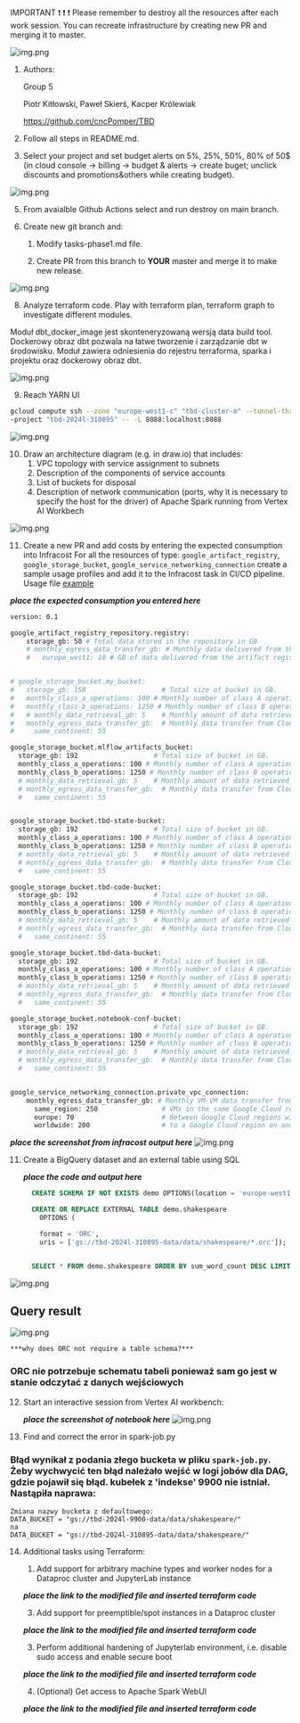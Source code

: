 IMPORTANT ❗ ❗ ❗ Please remember to destroy all the resources after each work session. You can recreate infrastructure by creating new PR and merging it to master.

![img.png](doc/figures/destroy.png)

1. Authors:

   Group 5

   Piotr Kitłowski, Paweł Skierś, Kacper Królewiak

   https://github.com/cncPomper/TBD

2. Follow all steps in README.md.

3. Select your project and set budget alerts on 5%, 25%, 50%, 80% of 50$ (in cloud console -> billing -> budget & alerts -> create buget; unclick discounts and promotions&others while creating budget).

  ![img.png](doc/figures/discounts.png)

5. From avaialble Github Actions select and run destroy on main branch.

7. Create new git branch and:
    1. Modify tasks-phase1.md file.

    2. Create PR from this branch to **YOUR** master and merge it to make new release.

  ![img.png](doc/figures/success_release.png)


8. Analyze terraform code. Play with terraform plan, terraform graph to investigate different modules.

Moduł dbt_docker_image jest skonteneryzowaną wersją data build tool. Dockerowy obraz dbt pozwala na łatwe tworzenie i zarządzanie dbt w środowisku. Moduł zawiera odniesienia do rejestru terraforma, sparka i projektu oraz dockerowy obraz dbt.

  ![img.png](doc/figures/dbt_docker_image.png)

9. Reach YARN UI

```bash
gcloud compute ssh --zone "europe-west1-c" "tbd-cluster-m" --tunnel-through-iap -
-project "tbd-2024l-310895" -- -L 8088:localhost:8088
```

  ![img.png](doc/figures/yarn_ui.png)


10. Draw an architecture diagram (e.g. in draw.io) that includes:
    1. VPC topology with service assignment to subnets
    2. Description of the components of service accounts
    3. List of buckets for disposal
    4. Description of network communication (ports, why it is necessary to specify the host for the driver) of Apache Spark running from Vertex AI Workbech

  ![img.png](doc/figures/tbd-diagram.png)

11. Create a new PR and add costs by entering the expected consumption into Infracost
For all the resources of type: `google_artifact_registry`, `google_storage_bucket`, `google_service_networking_connection`
create a sample usage profiles and add it to the Infracost task in CI/CD pipeline. Usage file [example](https://github.com/infracost/infracost/blob/master/infracost-usage-example.yml)

   ***place the expected consumption you entered here***
```bash
version: 0.1

google_artifact_registry_repository.registry:
    storage_gb: 50 # Total data stored in the repository in GB
    # monthly_egress_data_transfer_gb: # Monthly data delivered from the artifact registry repository in GB. You can specify any number of Google Cloud regions below, replacing - for _ e.g.:
    #   europe_west1: 10 # GB of data delivered from the artifact registry to europe-north1.


# google_storage_bucket.my_bucket:
#   storage_gb: 150                   # Total size of bucket in GB.
#   monthly_class_a_operations: 100 # Monthly number of class A operations (object adds, bucket/object list).
#   monthly_class_b_operations: 1250 # Monthly number of class B operations (object gets, retrieve bucket/object metadata).
#   # monthly_data_retrieval_gb: 5    # Monthly amount of data retrieved in GB.
#   monthly_egress_data_transfer_gb:  # Monthly data transfer from Cloud Storage to the following, in GB:
#     same_continent: 55

google_storage_bucket.mlflow_artifacts_bucket:
  storage_gb: 192                   # Total size of bucket in GB.
  monthly_class_a_operations: 100 # Monthly number of class A operations (object adds, bucket/object list).
  monthly_class_b_operations: 1250 # Monthly number of class B operations (object gets, retrieve bucket/object metadata).
  # monthly_data_retrieval_gb: 5    # Monthly amount of data retrieved in GB.
  # monthly_egress_data_transfer_gb:  # Monthly data transfer from Cloud Storage to the following, in GB:
  #   same_continent: 55


google_storage_bucket.tbd-state-bucket:
  storage_gb: 192                   # Total size of bucket in GB.
  monthly_class_a_operations: 100 # Monthly number of class A operations (object adds, bucket/object list).
  monthly_class_b_operations: 1250 # Monthly number of class B operations (object gets, retrieve bucket/object metadata).
  # monthly_data_retrieval_gb: 5    # Monthly amount of data retrieved in GB.
  # monthly_egress_data_transfer_gb:  # Monthly data transfer from Cloud Storage to the following, in GB:
  #   same_continent: 55

google_storage_bucket.tbd-code-bucket:
  storage_gb: 192                   # Total size of bucket in GB.
  monthly_class_a_operations: 100 # Monthly number of class A operations (object adds, bucket/object list).
  monthly_class_b_operations: 1250 # Monthly number of class B operations (object gets, retrieve bucket/object metadata).
  # monthly_data_retrieval_gb: 5    # Monthly amount of data retrieved in GB.
  # monthly_egress_data_transfer_gb:  # Monthly data transfer from Cloud Storage to the following, in GB:
  #   same_continent: 55

google_storage_bucket.tbd-data-bucket:
  storage_gb: 192                   # Total size of bucket in GB.
  monthly_class_a_operations: 100 # Monthly number of class A operations (object adds, bucket/object list).
  monthly_class_b_operations: 1250 # Monthly number of class B operations (object gets, retrieve bucket/object metadata).
  # monthly_data_retrieval_gb: 5    # Monthly amount of data retrieved in GB.
  # monthly_egress_data_transfer_gb:  # Monthly data transfer from Cloud Storage to the following, in GB:
  #   same_continent: 55

google_storage_bucket.notebook-conf-bucket:
  storage_gb: 192                   # Total size of bucket in GB.
  monthly_class_a_operations: 100 # Monthly number of class A operations (object adds, bucket/object list).
  monthly_class_b_operations: 1250 # Monthly number of class B operations (object gets, retrieve bucket/object metadata).
  # monthly_data_retrieval_gb: 5    # Monthly amount of data retrieved in GB.
  # monthly_egress_data_transfer_gb:  # Monthly data transfer from Cloud Storage to the following, in GB:
  #   same_continent: 55


google_service_networking_connection.private_vpc_connection:
    monthly_egress_data_transfer_gb: # Monthly VM-VM data transfer from VPN gateway to the following, in GB:
      same_region: 250                # VMs in the same Google Cloud region.
      europe: 70                      # Between Google Cloud regions within Europe.
      worldwide: 200                  # to a Google Cloud region on another continent.
```


   ***place the screenshot from infracost output here***
      ![img.png](doc/figures/infra_cost.png)

11. Create a BigQuery dataset and an external table using SQL

    ***place the code and output here***
    ```sql
      CREATE SCHEMA IF NOT EXISTS demo OPTIONS(location = 'europe-west1');

      CREATE OR REPLACE EXTERNAL TABLE demo.shakespeare
        OPTIONS (

        format = 'ORC',
        uris = ['gs://tbd-2024l-310895-data/data/shakespeare/*.orc']);


      SELECT * FROM demo.shakespeare ORDER BY sum_word_count DESC LIMIT 5;
    ```

  ![img.png](doc/figures/bigquery_success.png)

  ## Query result

  ![img.png](doc/figures/bigquery_result.png)

    ***why does ORC not require a table schema?***
  ### ORC nie potrzebuje schematu tabeli ponieważ sam go jest w stanie odczytać z danych wejściowych


12. Start an interactive session from Vertex AI workbench:

    ***place the screenshot of notebook here***
      ![img.png](doc/figures/vertex_ai_pyspark.png)

13. Find and correct the error in spark-job.py

  ### Błąd wynikał z podania złego bucketa w pliku `spark-job.py`. Żeby wychwycić ten błąd należało wejść w logi jobów dla DAG, gdzie pojawił się błąd. kubełek z 'indekse' 9900 nie istniał. Nastąpiła naprawa:
    Zmiana nazwy bucketa z defaultowego:
    DATA_BUCKET = "gs://tbd-2024l-9900-data/data/shakespeare/"
    na
    DATA_BUCKET = "gs://tbd-2024l-310895-data/data/shakespeare/"

14. Additional tasks using Terraform:

    1. Add support for arbitrary machine types and worker nodes for a Dataproc cluster and JupyterLab instance

    ***place the link to the modified file and inserted terraform code***

    3. Add support for preemptible/spot instances in a Dataproc cluster

    ***place the link to the modified file and inserted terraform code***

    3. Perform additional hardening of Jupyterlab environment, i.e. disable sudo access and enable secure boot

    ***place the link to the modified file and inserted terraform code***

    4. (Optional) Get access to Apache Spark WebUI

    ***place the link to the modified file and inserted terraform code***
